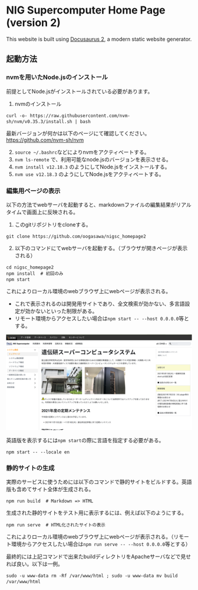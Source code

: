 # NIG Supercomputer Home Page (version 2)

This website is built using [Docusaurus 2](https://docusaurus.io/), a modern static website generator.

## 起動方法


### nvmを用いたNode.jsのインストール

前提としてNode.jsがインストールされている必要があります。

1. nvmのインストール

```
curl -o- https://raw.githubusercontent.com/nvm-sh/nvm/v0.35.3/install.sh | bash
```

最新バージョンが何かは以下のページにて確認してください。https://github.com/nvm-sh/nvm

2. `source ~/.bashrc`などによりnvmをアクティベートする。
3. `nvm ls-remote` で、利用可能なnode.jsのバージョンを表示させる。
4. `nvm install v12.18.3` のようにしてNode.jsをインストールする。
5. `nvm use v12.18.3` のようにしてNode.jsをアクティベートする。

### 編集用ページの表示

以下の方法でwebサーバを起動すると、markdownファイルの編集結果がリアルタイムで画面上に反映される。

1. このgitリポジトリをcloneする。

```
git clone https://github.com/oogasawa/nigsc_homepage2
```

2. 以下のコマンドにてwebサーバを起動する。（ブラウザが開きページが表示される）

```
cd nigsc_homepage2
npm install  # 初回のみ
npm start
```

これによりローカル環境のwebブラウザ上にwebページが表示される。

- これで表示されるのは開発用サイトであり、全文検索が効かない、多言語設定が効かないといった制限がある。
- リモート環境からアクセスしたい場合は`npm start -- --host 0.0.0.0`等とする。

![](top_page.png)

英語版を表示するには`npm start`の際に言語を指定する必要がある。

```
npm start -- --locale en
```


### 静的サイトの生成

実際のサービスに使うためには以下のコマンドで静的サイトをビルドする。英語版も含めてサイト全体が生成される。

```
npm run build  # Markdown => HTML
```

生成された静的サイトをテスト用に表示するには、例えば以下のようにする。

```
npm run serve  # HTML化されたサイトの表示 
```

これによりローカル環境のwebブラウザ上にwebページが表示される。（リモート環境からアクセスしたい場合は`npm run serve -- --host 0.0.0.0`等とする）


最終的には上記コマンドで出来たbuildディレクトリをApacheサーバなどで見せれば良い。以下は一例。

```
sudo -u www-data rm -Rf /var/www/html ; sudo -u www-data mv build /var/www/html
```
